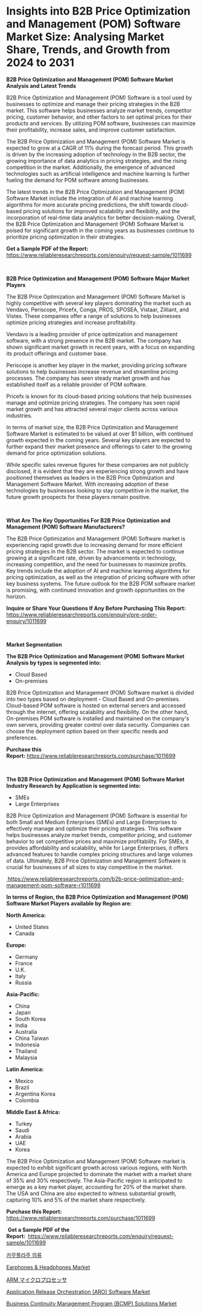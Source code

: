 <p><h1>Insights into B2B Price Optimization and Management (POM) Software Market Size: Analysing Market Share, Trends, and Growth from 2024 to 2031</h1></p><p><strong>B2B Price Optimization and Management (POM) Software Market Analysis and Latest Trends</strong></p>
<p><p>B2B Price Optimization and Management (POM) Software is a tool used by businesses to optimize and manage their pricing strategies in the B2B market. This software helps businesses analyze market trends, competitor pricing, customer behavior, and other factors to set optimal prices for their products and services. By utilizing POM software, businesses can maximize their profitability, increase sales, and improve customer satisfaction.</p><p>The B2B Price Optimization and Management (POM) Software Market is expected to grow at a CAGR of 11% during the forecast period. This growth is driven by the increasing adoption of technology in the B2B sector, the growing importance of data analytics in pricing strategies, and the rising competition in the market. Additionally, the emergence of advanced technologies such as artificial intelligence and machine learning is further fueling the demand for POM software among businesses.</p><p>The latest trends in the B2B Price Optimization and Management (POM) Software Market include the integration of AI and machine learning algorithms for more accurate pricing predictions, the shift towards cloud-based pricing solutions for improved scalability and flexibility, and the incorporation of real-time data analytics for better decision-making. Overall, the B2B Price Optimization and Management (POM) Software Market is poised for significant growth in the coming years as businesses continue to prioritize pricing optimization in their strategies.</p></p>
<p><strong>Get a Sample PDF of the Report:&nbsp;</strong> <a href="https://www.reliableresearchreports.com/enquiry/request-sample/1011699">https://www.reliableresearchreports.com/enquiry/request-sample/1011699</a></p>
<p>&nbsp;</p>
<p><strong>B2B Price Optimization and Management (POM) Software Major Market Players</strong></p>
<p><p>The B2B Price Optimization and Management (POM) Software Market is highly competitive with several key players dominating the market such as Vendavo, Periscope, Pricefx, Conga, PROS, SPOSEA, Vistaar, Zilliant, and Vistex. These companies offer a range of solutions to help businesses optimize pricing strategies and increase profitability.</p><p>Vendavo is a leading provider of price optimization and management software, with a strong presence in the B2B market. The company has shown significant market growth in recent years, with a focus on expanding its product offerings and customer base.</p><p>Periscope is another key player in the market, providing pricing software solutions to help businesses increase revenue and streamline pricing processes. The company has seen steady market growth and has established itself as a reliable provider of POM software.</p><p>Pricefx is known for its cloud-based pricing solutions that help businesses manage and optimize pricing strategies. The company has seen rapid market growth and has attracted several major clients across various industries.</p><p>In terms of market size, the B2B Price Optimization and Management Software Market is estimated to be valued at over $1 billion, with continued growth expected in the coming years. Several key players are expected to further expand their market presence and offerings to cater to the growing demand for price optimization solutions.</p><p>While specific sales revenue figures for these companies are not publicly disclosed, it is evident that they are experiencing strong growth and have positioned themselves as leaders in the B2B Price Optimization and Management Software Market. With increasing adoption of these technologies by businesses looking to stay competitive in the market, the future growth prospects for these players remain positive.</p></p>
<p>&nbsp;</p>
<p><strong>What Are The Key Opportunities For B2B Price Optimization and Management (POM) Software Manufacturers?</strong></p>
<p><p>The B2B Price Optimization and Management (POM) Software market is experiencing rapid growth due to increasing demand for more efficient pricing strategies in the B2B sector. The market is expected to continue growing at a significant rate, driven by advancements in technology, increasing competition, and the need for businesses to maximize profits. Key trends include the adoption of AI and machine learning algorithms for pricing optimization, as well as the integration of pricing software with other key business systems. The future outlook for the B2B POM software market is promising, with continued innovation and growth opportunities on the horizon.</p></p>
<p><strong>Inquire or Share Your Questions If Any Before Purchasing This Report:</strong> <a href="https://www.reliableresearchreports.com/enquiry/pre-order-enquiry/1011699">https://www.reliableresearchreports.com/enquiry/pre-order-enquiry/1011699</a></p>
<p>&nbsp;</p>
<p><strong>Market Segmentation</strong></p>
<p><strong>The B2B Price Optimization and Management (POM) Software Market Analysis by types is segmented into:</strong></p>
<p><ul><li>Cloud Based</li><li>On-premises</li></ul></p>
<p><p>B2B Price Optimization and Management (POM) Software market is divided into two types based on deployment - Cloud Based and On-premises. Cloud-based POM software is hosted on external servers and accessed through the internet, offering scalability and flexibility. On the other hand, On-premises POM software is installed and maintained on the company's own servers, providing greater control over data security. Companies can choose the deployment option based on their specific needs and preferences.</p></p>
<p><strong>Purchase this Report:&nbsp;</strong><a href="https://www.reliableresearchreports.com/purchase/1011699">https://www.reliableresearchreports.com/purchase/1011699</a></p>
<p>&nbsp;</p>
<p><strong>The B2B Price Optimization and Management (POM) Software Market Industry Research by Application is segmented into:</strong></p>
<p><ul><li>SMEs</li><li>Large Enterprises</li></ul></p>
<p><p>B2B Price Optimization and Management (POM) Software is essential for both Small and Medium Enterprises (SMEs) and Large Enterprises to effectively manage and optimize their pricing strategies. This software helps businesses analyze market trends, competitor pricing, and customer behavior to set competitive prices and maximize profitability. For SMEs, it provides affordability and scalability, while for Large Enterprises, it offers advanced features to handle complex pricing structures and large volumes of data. Ultimately, B2B Price Optimization and Management Software is crucial for businesses of all sizes to stay competitive in the market.</p></p>
<p><a href="https://www.reliableresearchreports.com/b2b-price-optimization-and-management-pom-software-r1011699">&nbsp;https://www.reliableresearchreports.com/b2b-price-optimization-and-management-pom-software-r1011699</a></p>
<p><strong>In terms of Region, the B2B Price Optimization and Management (POM) Software Market Players available by Region are:</strong></p>
<p>
    <p> <strong> North America: </strong>
        <ul>
            <li>United States</li>
            <li>Canada</li>
        </ul>
        </p> 
    <p> <strong> Europe: </strong>
        <ul>
            <li>Germany</li>
            <li>France</li>
            <li>U.K.</li>
            <li>Italy</li>
            <li>Russia</li>
        </ul>
        </p> 
    <p> <strong> Asia-Pacific: </strong>
        <ul>
            <li>China</li>
            <li>Japan</li>
            <li>South Korea</li>
            <li>India</li>
            <li>Australia</li>
            <li>China Taiwan</li>
            <li>Indonesia</li>
            <li>Thailand</li>
            <li>Malaysia</li>
        </ul>
        </p> 
    <p> <strong> Latin America: </strong>
        <ul>
            <li>Mexico</li>
            <li>Brazil</li>
            <li>Argentina Korea</li>
            <li>Colombia</li>
        </ul>
        </p> 
    <p> <strong> Middle East & Africa: </strong>
        <ul>
            <li>Turkey</li>
            <li>Saudi</li>
            <li>Arabia</li>
            <li>UAE</li>
            <li>Korea</li>
        </ul>
    </p>
    </p>
<p><p>The B2B Price Optimization and Management (POM) Software market is expected to exhibit significant growth across various regions, with North America and Europe projected to dominate the market with a market share of 35% and 30% respectively. The Asia-Pacific region is anticipated to emerge as a key market player, accounting for 20% of the market share. The USA and China are also expected to witness substantial growth, capturing 10% and 5% of the market share respectively.</p></p>
<p><strong>Purchase this Report: </strong><a href="https://www.reliableresearchreports.com/purchase/1011699">https://www.reliableresearchreports.com/purchase/1011699</a></p>
<p>&nbsp;<strong>Get a Sample PDF of the Report:&nbsp;&nbsp;</strong><a href="https://www.reliableresearchreports.com/enquiry/request-sample/1011699">https://www.reliableresearchreports.com/enquiry/request-sample/1011699</a></p>
<p><strong></strong></p>
<p><p><a href="https://github.com/iansanftyord09878/Market-Research-Report-List-1/blob/main/297649562183.md">카무플라주 의류</a></p><p><a href="https://issuu.com/reportprime-2/docs/earphones-headphones-market-size-2030.pptx">Earphones & Headphones Market</a></p><p><a href="https://github.com/cnnriuez22368/Market-Research-Report-List-2/blob/main/923735362680.md">ARM マイクロプロセッサ</a></p><p><a href="https://github.com/Alonsoolds3wq1d81czn8rbol/Market-Research-Report-List-2/blob/main/application-release-orchestration-aro-software-market.md">Application Release Orchestration (ARO) Software Market</a></p><p><a href="https://github.com/yemakinde/Market-Research-Report-List-2/blob/main/business-continuity-management-program-bcmp-solutions-market.md">Business Continuity Management Program (BCMP) Solutions Market</a></p></p>